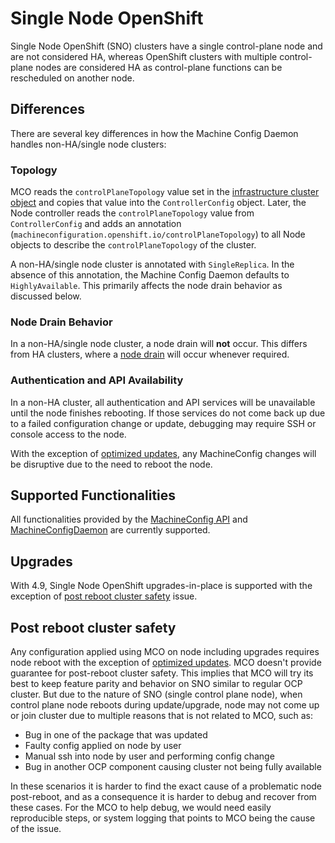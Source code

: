 # Single Node OpenShift

Single Node OpenShift (SNO) clusters have a single control-plane node and are not considered HA, whereas OpenShift clusters with multiple control-plane nodes are considered HA as control-plane functions can be rescheduled on another node.

## Differences

There are several key differences in how the Machine Config Daemon handles non-HA/single node clusters:

### Topology

MCO reads the `controlPlaneTopology` value set in the [infrastructure cluster object](https://github.com/openshift/api/blob/master/config/v1/0000_10_config-operator_01_infrastructure.crd.yaml#L182) and copies that value into the `ControllerConfig` object. Later, the Node controller reads the `controlPlaneTopology` value from `ControllerConfig` and adds an annotation (`machineconfiguration.openshift.io/controlPlaneTopology`) to all Node objects to describe the `controlPlaneTopology` of the cluster.

A non-HA/single node cluster is annotated with `SingleReplica`. In the absence of this annotation, the Machine Config Daemon defaults to `HighlyAvailable`. This primarily affects the node drain behavior as discussed below.

### Node Drain Behavior

In a non-HA/single node cluster, a node drain will **not** occur. This differs from HA clusters, where a [node drain](./MachineConfigDaemon.md#node-drain) will occur whenever required. 

### Authentication and API Availability

In a non-HA cluster, all authentication and API services will be unavailable until the node finishes rebooting. If those services do not come back up due to a failed configuration change or update, debugging may require SSH or console access to the node.

With the exception of [optimized updates](./MachineConfigDaemon.md#optimized-updates), any MachineConfig changes will be disruptive due to the need to reboot the node.

## Supported Functionalities

All functionalities provided by the [MachineConfig API](./MachineConfiguration.md) and [MachineConfigDaemon](./MachineConfigDaemon) are currently supported.

## Upgrades

With 4.9, Single Node OpenShift upgrades-in-place is supported with the exception of [post reboot cluster safety](#Post-reboot-cluster-safety) issue.

## Post reboot cluster safety
Any configuration applied using MCO on node including upgrades requires node reboot with the exception of [optimized updates](./MachineConfigDaemon.md#optimized-updates). MCO doesn't provide guarantee for post-reboot cluster safety. This implies that MCO will try its best to keep feature parity and behavior on SNO similar to regular OCP cluster. But due to the nature of SNO (single control plane node), when control plane node reboots during update/upgrade, node may not come up or join cluster due to multiple reasons that is not related to MCO, such as:

- Bug in one of the package that was updated
- Faulty config applied on node by user
- Manual ssh into node by user and performing config change
- Bug in another OCP component causing cluster not being fully available

In these scenarios it is harder to find the exact cause of a problematic node post-reboot, and as a consequence it is harder to debug and recover from these cases. For the MCO to help debug, we would need easily reproducible steps, or system logging that points to MCO being the cause of the issue.
